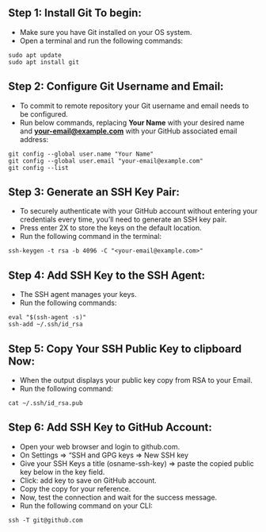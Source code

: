 ## Step 1: Install Git To begin:
- Make sure you have Git installed on your OS system. 
- Open a terminal and run the following commands:
```
sudo apt update
sudo apt install git
```

## Step 2: Configure Git Username and Email:
- To commit to remote repository your Git username and email needs to be configured. 
- Run below commands, replacing **Your Name** with your desired name and **your-email@example.com** with your GitHub associated email address:
```
git config --global user.name "Your Name"
git config --global user.email "your-email@example.com"
git config --list
```

## Step 3: Generate an SSH Key Pair:
- To securely authenticate with your GitHub account without entering your credentials every time, you’ll need to generate an SSH key pair. 
- Press enter 2X to store the keys on the default location.
- Run the following command in the terminal:
```
ssh-keygen -t rsa -b 4096 -C "<your-email@example.com>"
```

## Step 4: Add SSH Key to the SSH Agent:
- The SSH agent manages your keys.
- Run the following commands:
```
eval "$(ssh-agent -s)"
ssh-add ~/.ssh/id_rsa
```

## Step 5: Copy Your SSH Public Key to clipboard Now:
- When the output displays your public key copy from RSA to your Email.
- Run the following command:
```
cat ~/.ssh/id_rsa.pub
```

## Step 6: Add SSH Key to GitHub Account:
- Open your web browser and login to github.com.
- On Settings => “SSH and GPG keys => New SSH key
- Give your SSH Keys a title (osname-ssh-key) => paste the copied public key below in the key field. 
- Click: add key to save on GitHub account.
- Copy the copy for your reference.
- Now, test the connection and wait for the success message.
- Run the following command on your CLI:
```
ssh -T git@github.com
```

